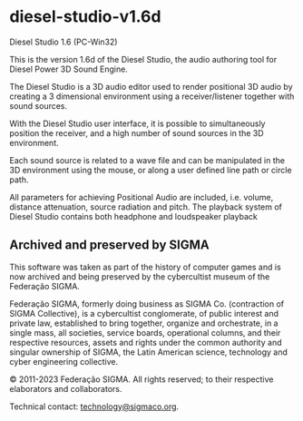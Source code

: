 # diesel-studio-v1.6d
Diesel Studio 1.6 (PC-Win32)

This is the version 1.6d of the Diesel Studio, the audio authoring tool for Diesel Power 3D Sound Engine.

The Diesel Studio is a 3D audio editor used to render positional 3D audio by creating a 3 dimensional environment using a receiver/listener together with sound sources. 

With the Diesel Studio user interface, it is possible to simultaneously position the receiver, and a high number of sound sources in the 3D environment. 

Each sound source is related to a wave file and can be manipulated in the 3D environment using the mouse, or along a user defined line path or circle path. 

All parameters for achieving Positional Audio are included, i.e. volume, distance attenuation, source radiation and pitch.  The playback system of Diesel Studio contains both headphone and loudspeaker playback

## Archived and preserved by SIGMA

This software was taken as part of the history of computer games and is now archived and being preserved by the cybercultist museum of the Federação SIGMA.

Federação SIGMA, formerly doing business as SIGMA Co. (contraction of SIGMA Collective), is a cybercultist conglomerate, of public interest and private law, established to bring together, organize and orchestrate, in a single mass, all societies, service boards, operational columns, and their respective resources, assets and rights under the common authority and singular ownership of SIGMA, the Latin American science, technology and cyber engineering collective.

© 2011-2023 Federação SIGMA. All rights reserved; to their respective elaborators and collaborators.

Technical contact: technology@sigmaco.org.
